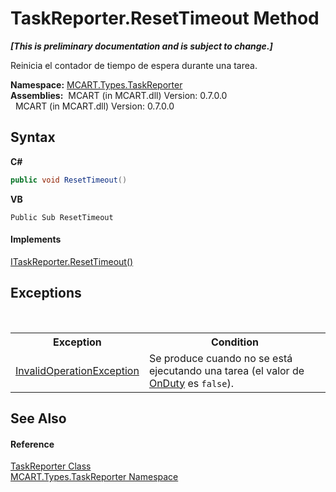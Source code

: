 # TaskReporter.ResetTimeout Method 
 _**\[This is preliminary documentation and is subject to change.\]**_

Reinicia el contador de tiempo de espera durante una tarea.

**Namespace:**&nbsp;<a href="256f3901-18cb-eeca-835c-7de778822db3">MCART.Types.TaskReporter</a><br />**Assemblies:**&nbsp;&nbsp;MCART (in MCART.dll) Version: 0.7.0.0<br />&nbsp;&nbsp;MCART (in MCART.dll) Version: 0.7.0.0<br />

## Syntax

**C#**<br />
``` C#
public void ResetTimeout()
```

**VB**<br />
``` VB
Public Sub ResetTimeout
```


#### Implements
<a href="87a25b23-67c8-1409-ff36-e57c3ff47678">ITaskReporter.ResetTimeout()</a><br />

## Exceptions
&nbsp;<table><tr><th>Exception</th><th>Condition</th></tr><tr><td><a href="http://msdn2.microsoft.com/es-es/library/2asft85a" target="_blank">InvalidOperationException</a></td><td>Se produce cuando no se está ejecutando una tarea (el valor de <a href="a324065e-fa48-7965-6f25-49f7a7e138fc">OnDuty</a> es `false`).</td></tr></table>

## See Also


#### Reference
<a href="fe1298ce-fcb6-fe04-51dd-afbf902d46d9">TaskReporter Class</a><br /><a href="256f3901-18cb-eeca-835c-7de778822db3">MCART.Types.TaskReporter Namespace</a><br />